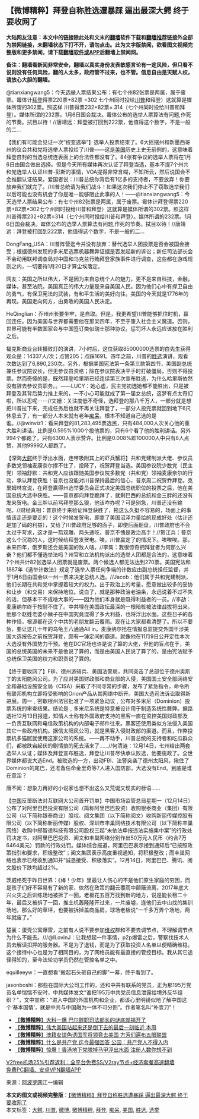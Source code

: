  <h2>【微博精粹】拜登自称胜选遭暴踩 逼出最深大鳄 终于要收网了</h2> <p class="notice"><b>大陆网友注意：本文中的链接除此处和文末的<a href="https://github.com/bannedbook/fanqiang" >翻墙</a>软件下载和<a href="https://github.com/killgcd/justmysocks/blob/master/README.md">翻墙推荐</a>链接外全部为禁网链接，未翻墙状态下打不开，请勿点击。此为文字版禁闻，欲看图文视频完整版和更多禁闻，请下载<a href="https://github.com/bannedbook/fanqiang">翻墙软件或APP</a>后翻墙上禁闻网。</p><p>备注：翻墙看新闻非常安全，翻墙以真实身份发表敏感言论有一定风险，但只看不说则没有任何风险，翻的人太多，政府管不过来，也不管。信息自由是天赋人权，请放心大胆的翻墙。</b></p>  <div class="entry"> <p id="summary">@tianxiangwang5：今天<a href="https://www.bannedbook.org/bnews/tag/%e9%80%89%e4%b8%be/" class="st_tag internal_tag" rel="tag" title="标签 选举 下的日志">选举</a>人票结果公布：有七个州82张票是两属，属于废票。霉体计<a href="https://www.bannedbook.org/bnews/tag/%e6%8b%9c%e7%99%bb/" class="st_tag internal_tag" rel="tag" title="标签 拜登 下的日志">拜登</a>得票220票+82票 =302 七个州同时投给<a href="https://www.bannedbook.org/bnews/tag/%e5%b7%9d%e6%99%ae/" class="st_tag internal_tag" rel="tag" title="标签 川普 下的日志">川普</a>和拜登）这就算是媒体所谓的302票。照这样 川普得票232+82票= 314（七个州同时投给川普和拜登）。媒体所谓的232票。1月6日国会裁决。霉体公布的选举人票算法有问题,作死的节奏。拭目以待！//唐靖远：拜登被打回到222票，他值得这个数字，不是一般的二&#8230;</p> <p id="conimg">【我们有可能会见证一次“权变选举”】选举人投票结束了。6大摇摆州和新墨西哥州的议会共和党将选举人票投给了川普——这是<a href="https://www.bannedbook.org/bnews/tag/%e7%be%8e%e5%9b%bd/" class="st_tag internal_tag" rel="tag" title="标签 美国 下的日志">美国</a>历史上史无前例的，这意味着拜登自封的当选总统连表面上的合法性都没有了。84张有争议的选举人票将在1月6日由国会做出选择。但是今天所有媒体再次认证了拜登当选，基本不提7个州共和党选举人认证川普-彭斯的事情，VOA提得非常含糊，不知所云，然后说国会不会推翻认证结果。爱国者说：川普总统你背后有1亿多的支持者，不要放弃！你要放弃我们就完了。/川普总统请为我们战斗！如果这次我们停止不了窃取选举我们以后可能也没有机会了你是唯一能够阻止此事的人！——@tianxiangwang5：今天选举人票结果公布：有七个州82张票是两属，属于废票。霉体计拜登得票220票+82票=302七个州同时投给川普和拜登）这就算是媒体所谓的302票。照这样川普得票232+82票=314（七个州同时投给川普和拜登）。媒体所谓的232票。1月6日国会裁决。霉体公布的选举人票算法有问题,作死的节奏。拭目以待！//唐靖远：拜登被打回到222票，他值得这个数字，不是一般的二&#8230;</p> <p>DongFang_USA：川普阵营迄今并没有放弃：替代选举人团投票是否会被国会接受；根据德州发现的多米尼选票机器舞弊证据是否发起新的诉讼；新任司法部长会不会动用联邦调查局对中国和乌克兰行贿拜登家族事件进行调查，这些都在游戏规则之内，一切要待1月20日才算尘埃落定。</p>  <p>网友：美国之所以伟大，不是因为来自总统个人的魅力，更不是来自科技，金融，媒体，甚至法院。美国真正的伟大力量是来自美国人民。因为他们心中有捍卫自由的勇气，有保卫宪法的武装，有和平生活的美好向往。美国的今天就是1776年的再现。美国走向何方，由勇敢的美国人民决定。</p> <p>HeQinglian：乔州州长要坐牢，是自取。但是，我更希望川普能够抓住时机，赢回连任。因为美国与世界都需要他在那呆四年，不至于堕入社会主义魔道。否则，世界可能有半数国家会与中国签订类似瑞士那种协议。惩罚坏人永远应该放在胜利之后。</p> <p>福克斯商业台转播败灯的演讲，7小时后，这位获取85000000选票的白先生获得观众是：14337人/次；点赞205；点踩1691。四年之前，川普的<a href="https://www.bannedbook.org/bnews/tag/%E8%83%9C%E9%80%89/" class="st_tag internal_tag" rel="tag" title="标签 胜选 下的日志">胜选</a>演讲，观看次数达到了6,890,230次。另外，根据美国宪法第一条第三款第四节，美国副总统兼任参议院议长，但无参议员资格；除在参议院表决平手时打破僵局，否则不得投票。然而奇怪的是，既然拜登哈里斯已经连续第三次宣布胜选，为什么哈里斯依然没有辞去参议员职务。。——LUCY：她心虚，民主党初选她都不能胜出，只是被拜登及其背后势力推上来的，一不小心可能就成了第一届女总统，这梦有点太奇幻啦，所以忍呢⋯⋯//文姗：关注度低不奇怪，选拜登的那八千万人，一部分就是想把川普拉下来，完成任务后也就不再关注拜登了，一部分人投完票就回到地下6尺休息去了，有一部分人本来就有老年<a href="https://www.bannedbook.org/bnews/tag/%E7%97%B4%E5%91%86/" class="st_tag internal_tag" rel="tag" title="标签 痴呆 下的日志">痴呆</a>，根本不知道自己选的是谁。//@winviz1：看来拜登的81,283,495票选民，只有484,000人次关心他的重大胜利讲话。比例是0.595%1000个投他票的，只有6个看了他的胜利讲话。另外994个都跑了。只有6300人表示赞许。比例是0.008%即100000人中只有8人点赞，其他99992人都跑了。</p>  <p>【深海<a href="https://www.bannedbook.org/bnews/tag/%E5%A4%A7%E9%B3%84/" class="st_tag internal_tag" rel="tag" title="标签 大鳄 下的日志">大鳄</a>终于浮出水面，连带吸附其上的虾兵蟹将】共和党建制派大佬、参议员多数党领袖麦康奈尔撑不住了，投降了，祝贺拜登当选。美国参议院少数党（民主党）领袖舒默：共和党人应该跟随美国参议院多数党（共和党）领袖麦康奈尔的行动，承认拜登获胜！普京也没能对川普保持最后的信心，普京周二祝贺乔拜登。克里姆林宫说，在拜登赢得州选举委员会正式决定美国总统职位的投票之后，他在美国总统大选中获胜。——普京都向拜登跪拜了，就剩巴西的总统和金三胖的还没有发来贺电。金三胖以前骂拜登那么狠，他该咋办呢？可是别急，川普还没有输呢。//财经真相：普京终于来验证拜登获胜了，拖这么久挺不容易的，场面上的事情该走还是要走的！这个时候发贺电，即拿了美国沼泽力量给的现成好处（估计还是加了码的利益），又给了川普政府足够的面子，即使后面翻盘，川普政府也不会太过于苛求，这才是一箭双雕、两头通吃，普京不愧是政治高手！//贺江兵：普京这么个沉稳的人，这时候给拜登发贺电。唉，川普赢定了的情况下。唉唉唉。那，未来四年，俄罗斯还会是美国的敌人咯。//李隽：我很惊奇拥拜登者为何那么兴奋？他们都不懂选举法吗？州官和立法机构派出的选举人团都是合法的，这意味着7个州共计82张选举人团票就是废票。两个候选人都无法达到270票。美国宪法和1887年《选举计数法》规定了选举人票任何争端的计数应由副总统担任监督，并于1月6日由国会以一州一票来决定总统人选。//Jacob：他们属于共和党建制派，他们长期在共和党中掌握着较大的权力。出于政治上的考量，愿意做出较多的妥协和让步（和交易）来保持地位。说白了，就是那种政治老油条，永远说着不过不失的话，但基本干不成啥大事的——因为他们本身就是既得利益者的一员。//李劼：麦康纳尔终于按耐不住了。中共埋在美国政坛最深的一根暗桩被法律战拔将出来。他那个赵姓老婆小姨子在中国究竟混得了多大利益，也将浮出水面。这些日子的各种作怪，根源都在这个中共的老朋友翻云覆雨。现在让大家都看清楚了。所以不要急，要让这几十年的乌龟王八通通All in。麦康纳尔抢在情报总监提交外国干涉美国大选报告之前祝贺拜登，颇有一锤定间的霸道。就像他在11月9日公开定性本次大选没有外国势力干预。他在DC官场也许是说了算的大佬，但他的盲点在于，美国的总统美国的未来不是他说了算的，而是由美国人民说了算了的，是由宪法赋予总统保卫美国的权力和职责说了算的。</p> <p>【终于要收网了】FBI、德州游骑兵、美国法警局，共同突击了总部位于德州奥斯丁的太阳能风公司。为了应对美国财政部和商业部的入侵，美国国土安全部网络安全和基础设施安全局（CISA）采取了不同寻常的步骤，发布了紧急指令，命令所有联邦机构立即将受影响的Orion产品从其网络中断开。美国大选司法诉讼取得新进展。周一﹐密歇根州法官批准了一项紧急动议﹐公布对多米尼（Dominion）投票系统的审查结果。结论是﹐多米尼系统是特意被设计用于制造系统性舞弊。据路透社12月13日报道，知情人士称有外国政府支持的黑客一直在监控美国财政部及一负责互联网和电信政策机构的内部电子邮件往来。黑客还使用类似方法侵入美国其它一些政府机构。据信太阳风公司，就是黑客入侵财政部的渠道。而且，作弊投票机多猫腻就使用这家公司的系统。——再不动手，川普总统的支持者和吃瓜群众们，都被跌宕起伏的剧情搞的死去活来了……//何清涟：12月14日，七州给出两套选举人认证；媒体及拜登宣布胜选，拜登让川普尽快承认败选，他要施政了。全世界媒体都说大选End。被败选的一方，出动FBI、法警突袭了德州太阳风，揪住了Dominion的尾巴，还准备任命金里奇等7人进入国防部，大选没有End。到底是谁在意淫？</p> <p>唐不闻：想象力再好的小说家也想不出这么又荒诞又现实的标语……</p>  <p>【<span class='wp_keywordlink_affiliate'><a href="https://www.bannedbook.org/" title="中国" target="_blank">中国</a></span>反垄断法对互联网大公司首开罚单】中国市场监管总局星期一（12月14日）公布了对阿里巴巴投资有限公司（简称阿里巴巴投资）收购银泰商业（集团）有限公司（以下简称银泰商业）股权、阅文集团（以下简称阅文）收购新丽传媒控股有限公司（以下简称新丽传媒）股权、深圳市丰巢网络技术有限公司（以下简称丰巢网络）收购中邮智递科技有限公司股权三起“未依法申报违法实施集中案”的行政处罚决定书，对阿里巴巴投资、阅文和丰巢网络分别作出50万元人民币（约合7万6464美元）罚款的行政处罚。媒体综合报道，阿里巴巴表示接到通知后“已按照政策指引和要求，积极整改”；阅文集团表示高度重视通知，将积极整改；而丰巢网络也表示已经收到通知并“诚恳接受、积极落实”。12月14日，阿里巴巴、腾讯、阅文股价下跌均超过2%。</p> <p>茨威格死于昨日世界：《棒！少年》里最让人伤心的不是他们原生家庭的穷困，而是孩子们好不容易有了新的家，依然在政策的翻云覆雨中颠簸流离，2017年底大兴火灾之后训练场地被拆了一回，老板花五百万找到新的地方，说是能长租二十年，最后又被拆了一回，推土机轰隆隆开过来，一片废墟，连他们去中山找的集训场地，那么好的草坪，也要被拆掉盖商品房，球场老板说“一千多万弄个场地，两年就废了。”</p> <p>楚襄：蛋壳公寓爆雷，之前有人说不要参加<span class='wp_keywordlink_affiliate'><a href="https://www.bannedbook.org/bnews/weiquan/" title="维权" target="_blank">维权</a></span>群和不要去调节点，不理解调节点为什么不能去。///@ILovinJ：让我想起一件事情，p2p爆雷之后，警察找技术人员去解读扣押的服务器。不是为了退钱，而是为了获取投资人名单以便精确维稳。这个接待中心也是为了相同目的，为了网格员能有最直接的管控目标。我从其它途径得知的，至今法轮功学员仍然在管控名单之中。</p>  <p>equilleeyw：一直想看“搬起石头砸自己的脚”一幕，终于看到了。</p> <p>jasonboshi：那些在国际大公司工作的，还和中共有联系的党员，正为那195万党员名单惴惴不安时，中共媒体发文“谁把195万中共党员信息泄露给境外反华组织？”，文中宣称：“进入中国的外国机构和企业，都该心里明镜似地了解中国这个‘基本国情’，就是中共与中国融为一体不可分割”。作者笔名叫“补壹刀”！</p> <ul class='op-related-articles' title='相关阅读'> <li><a href='https://www.bannedbook.org/bnews/comments/20201215/1448058.html' target='_blank'>【<b>微博精粹</b>】大料一爆 巴尔辞职司法部长的谜底就揭开了</a></li> <li><a href='https://www.bannedbook.org/bnews/comments/20201214/1447443.html' target='_blank'>【<b>微博精粹</b>】伟大美国站起来还是倒下去的最后一刻临近 本周</a></li> <li><a href='https://www.bannedbook.org/bnews/comments/20201213/1446964.html' target='_blank'>【<b>微博精粹</b>】澳籍女谍色诱国军将领竟去美国 方芳们遍布五眼联盟</a></li> <li><a href='https://www.bannedbook.org/bnews/comments/20201211/1445736.html' target='_blank'>【<b>微博精粹</b>】什么是共产党 迄今最强回答 公园：共产党人不得入内</a></li> <li><a href='https://www.bannedbook.org/bnews/comments/20201209/1444608.html' target='_blank'>【<b>微博精粹</b>】惊爆！香港地下党脱掉马甲浮出水面 注册人数你想不到</a></li> </ul> <p class="texttj"> <a href="https://www.bannedbook.org/forum23/topic22702.html" target="_blank">V2free机场25%引荐返利：全平台免费SS/V2ray节点+经济套餐高速翻墙</a><br/> <a href="https://github.com/bannedbook/fanqiang/wiki/%E7%A6%81%E9%97%BB%E7%BD%91%E5%AE%89%E5%8D%93%E7%BF%BB%E5%A2%99%E6%96%B0%E9%97%BBAPP" target="_blank">免费PC翻墙、安卓VPN翻墙APP</a></p><p> 来源：<a href="https://www.aboluowang.com/2020/1216/1534636.html" target="_blank">阿波罗网</a>江一编辑 </p><a name='sharetosocial'></a>       <div><b>本文的图文或视频完整版</b>：<a href='https://www.bannedbook.org/bnews/comments/20201216/1448809.html'>【微博精粹】拜登自称胜选遭暴踩 逼出最深大鳄 终于要收网了</a></div>  </div><!--END ENTRY--> <div class="postfooter"> <div>本文标签：<a href="https://www.bannedbook.org/bnews/tag/%E5%A4%A7%E9%B3%84/" rel="tag">大鳄</a>, <a href="https://www.bannedbook.org/bnews/tag/%e5%b7%9d%e6%99%ae/" rel="tag">川普</a>, <a href="https://www.bannedbook.org/bnews/tag/%e5%be%ae%e5%8d%9a/" rel="tag">微博</a>, <a href="https://www.bannedbook.org/bnews/tag/%e5%be%ae%e5%8d%9a%e7%b2%be%e7%b2%b9/" rel="tag">微博精粹</a>, <a href="https://www.bannedbook.org/bnews/tag/%e6%8b%9c%e7%99%bb/" rel="tag">拜登</a>, <a href="https://www.bannedbook.org/bnews/tag/%E7%97%B4%E5%91%86/" rel="tag">痴呆</a>, <a href="https://www.bannedbook.org/bnews/tag/%e7%be%8e%e5%9b%bd/" rel="tag">美国</a>, <a href="https://www.bannedbook.org/bnews/tag/%E8%83%9C%E9%80%89/" rel="tag">胜选</a>, <a href="https://www.bannedbook.org/bnews/tag/%e9%80%89%e4%b8%be/" rel="tag">选举</a></div>  </div><!--END POSTFOOTER--> 